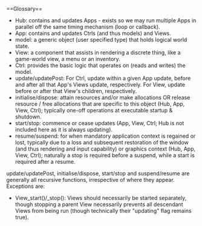 ==Glossary==

 * Hub: contains and updates Apps - exists so we may run multiple Apps in parallel off the same timing mechanism (loop or callback).
 * App: contains and updates Ctrls (and thus models) and Views.
 * model: a generic object (user specified type) that holds logical world state.
 * View: a component that assists in rendering a discrete thing, like a game-world view, a menu or an inventory.
 * Ctrl: provides the basic logic that operates on (reads and writes) the model.
 * update/updatePost: For Ctrl, update within a given App update, before and after all that App's Views update, respectively. For View, update before or after that View's children, respectively.
 * initialise/dispose: attain resources and/or make allocations OR release resource / free allocations that are specific to this object (Hub, App, View, Ctrl); typically one-off operations at executable startup & shutdown.
 * start/stop: commence or cease updates (App, View, Ctrl; Hub is not included here as it is always updating).
 * resume/suspend: for when mandatory application context is regained or lost, typically due to a loss and subsequent restoration of the window (and thus rendering and input capability) or graphics context (Hub, App, View, Ctrl); naturally a stop is required before  a suspend, while a start is required after a resume.

update/updatePost, initialise/dispose, start/stop and suspend/resume are generally all recursive functions, irrespective of where they appear. Exceptions are:

 * View_start()/_stop(): Views should necessarily be started separately, though stopping a parent View necessarily prevents all descendant Views from being run (though technically their "updating" flag remains true).
 